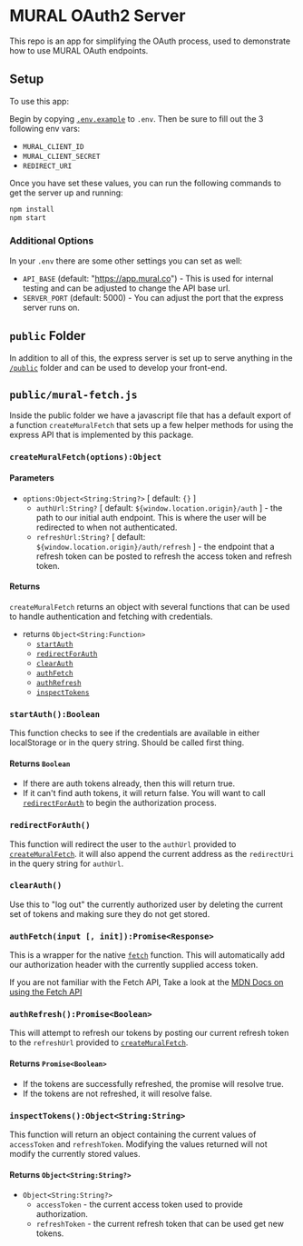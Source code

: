 # MURAL OAuth2 Server

This repo is an app for simplifying the OAuth process, used to demonstrate how to use MURAL OAuth endpoints.

## Setup

To use this app:

Begin by copying [`.env.example`](./.env.example) to `.env`. Then be sure to fill out the 3 following env vars:

- `MURAL_CLIENT_ID`
- `MURAL_CLIENT_SECRET`
- `REDIRECT_URI`

Once you have set these values, you can run the following commands to get the server up and running:

```bash
npm install
npm start
```

### Additional Options

In your `.env` there are some other settings you can set as well:

- `API_BASE` (default: "https://app.mural.co") - This is used for internal testing and can be adjusted to change the API base url.
- `SERVER_PORT` (default: 5000) - You can adjust the port that the express server runs on.

## `public` Folder

In addition to all of this, the express server is set up to serve anything in the [`/public`](./public/) folder and can
be used to develop your front-end.

## `public/mural-fetch.js`

Inside the public folder we have a javascript file that has a default export of a function `createMuralFetch` that sets
up a few helper methods for using the express API that is implemented by this package.

### `createMuralFetch(options):Object`

#### Parameters

- `options:Object<String:String?>` [ default: `{}` ]
  - `authUrl:String?` [ default: `${window.location.origin}/auth` ] - the path to our initial auth endpoint.
    This is where the user will be redirected to when not authenticated.
  - `refreshUrl:String?` [ default: `${window.location.origin}/auth/refresh` ] - the endpoint that a refresh token can
    be posted to refresh the access token and refresh token.

#### Returns

`createMuralFetch` returns an object with several functions that can be used to handle authentication and fetching with
credentials.

- returns `Object<String:Function>`
  - [`startAuth`](#startauthboolean)
  - [`redirectForAuth`](#redirectforauth)
  - [`clearAuth`](#clearauth)
  - [`authFetch`](#authfetchinput--initpromiseresponse)
  - [`authRefresh`](#authrefreshpromiseboolean)
  - [`inspectTokens`](#inspecttokensobjectstringstring)

### `startAuth():Boolean`

This function checks to see if the credentials are available in either localStorage or in the query string.
Should be called first thing.

#### Returns `Boolean`

- If there are auth tokens already, then this will return true.
- If it can't find auth tokens, it will return false. You will want to call [`redirectForAuth`](#redirectforauth) to
  begin the authorization process.

### `redirectForAuth()`

This function will redirect the user to the `authUrl` provided to [`createMuralFetch`](#createmuralfetchoptionsobject).
it will also append the current address as the `redirectUri` in the query string for `authUrl`.

### `clearAuth()`

Use this to "log out" the currently authorized user by deleting the current set of tokens and making sure they do not
get stored.

### `authFetch(input [, init]):Promise<Response>`

This is a wrapper for the native [`fetch`](https://developer.mozilla.org/en-US/docs/Web/API/fetch) function. This will
automatically add our authorization header with the currently supplied access token.

If you are not familiar with the Fetch API, Take a look at the [MDN Docs on using the Fetch API](https://developer.mozilla.org/en-US/docs/Web/API/Fetch_API/Using_Fetch)

### `authRefresh():Promise<Boolean>`

This will attempt to refresh our tokens by posting our current refresh token to the `refreshUrl` provided to [`createMuralFetch`](#createmuralfetchoptionsobject).

#### Returns `Promise<Boolean>`

- If the tokens are successfully refreshed, the promise will resolve true.
- If the tokens are not refreshed, it will resolve false.

### `inspectTokens():Object<String:String>`

This function will return an object containing the current values of `accessToken` and `refreshToken`. Modifying the
values returned will not modify the currently stored values.

#### Returns `Object<String:String?>`

- `Object<String:String?>`
  - `accessToken` - the current access token used to provide authorization.
  - `refreshToken` - the current refresh token that can be used get new tokens.

